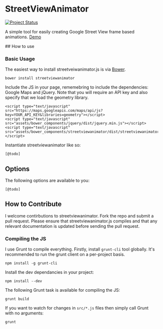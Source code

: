 # StreetViewAnimator

[![Project Status](http://stillmaintained.com/hellopablo/streetviewanimator.png)](https://stillmaintained.com/hellopablo/streetviewanimator)

A simple tool for easily creating Google Street View frame based animations. [Demo](http://hellopablo.github.io/streetviewanimator)

## How to use

### Basic Usage

The easiest way to install streetveiwanimator.js is via [Bower](http://bower.io).

    bower install streetviewanimator

Include the JS in your page, rememebring to include the dependencies: Google Maps and jQuery. Note that you will require an API key and also specify that we load the geometry library.

    <script type="text/javascript" src="https://maps.googleapis.com/maps/api/js?key=YOUR_API_KEY&libraries=geometry"></script>
    <script type="text/javascript" src="assets/bower_components/jquery/dist/jquery.min.js"></script>
    <script type="text/javascript" src="assets/bower_components/streetviewanimator/dist/streetviewanimator.min.js"></script>

Instantiate streetviewanimator like so:

	[@todo]

## Options

The following options are available to you:

	[@todo]

## How to Contribute

I welcome contirbutions to streetviewanimator. Fork the repo and submit a pull request. Please ensure that streetviewanimator.js compiles and that any relevant documentation is updated before sending the pull request.

### Compiling the JS

I use Grunt to compile everything. Firstly, install `grunt-cli` tool globally. It's recommended to run the grunt client on a per-project basis.

    npm install -g grunt-cli

Install the dev dependancies in your project:

    npm install --dev

The following Grunt task is available for compiling the JS:

    grunt build

If you want to watch for changes in `src/*.js` files then simply call Grunt with no arguments:

    grunt
